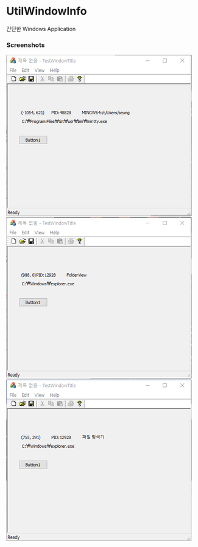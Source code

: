 # UtilWindowInfo
간단한 Windows Application


### Screenshots
<img src='TestWindowTitle/Screenshots/screenshot02.png' />
<img src='TestWindowTitle/Screenshots/screenshot01.png' />
<img src='TestWindowTitle/Screenshots/screenshot03.png' />

